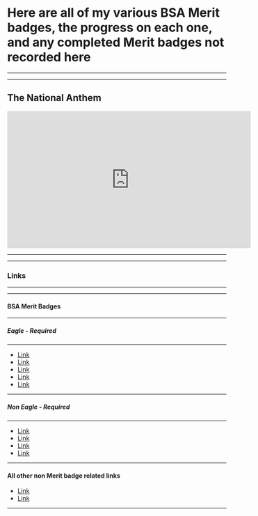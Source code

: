 <!DOCTYPE html> 
<tml>
<head>
  <title></title>
  <style></style>
</head>
<body>

<h1>Here are all of my various BSA Merit badges, the progress on each one, and any completed Merit badges not recorded here</h1>

<hr>
<hr>

<h2>The National Anthem</h2>
<iframe width="560" height="315" src="https://www.youtube.com/embed/DADmZdbQ9x8?si=kRJRf0E6ZgD6NWry" title="YouTube video player" frameborder="0" allow="accelerometer; autoplay; clipboard-write; encrypted-media; gyroscope; picture-in-picture; web-share" referrerpolicy="strict-origin-when-cross-origin" allowfullscreen></iframe>

<hr>
<hr>

<h3>Links</h3> 

<hr>
<hr>

<h4>BSA Merit Badges</h4>

<hr>

<h5>Eagle - Required</h5>

<hr>

<ul>
  <li><a href="">Link</a></li>
  <li><a href="">Link</a></li>
  <li><a href="">Link</a></li>
  <li><a href="">Link</a></li>
  <li><a href="">Link</a></li>
</ul>

<hr>

<h5>Non Eagle - Required</h5>

<hr>

<ul>
  <li><a href="">Link</a></li>
  <li><a href="">Link</a></li>
  <li><a href="">Link</a></li>
  <li><a href="">Link</a></li>
</ul>

<hr>

<h4>All other non Merit badge related links</h4>

<ul>
  <li><a href="">Link</a></li>
  <li><a href="">Link</a></li>
</ul>

<hr>

</body>
</html>
